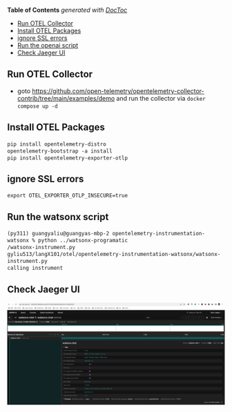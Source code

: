 <!-- START doctoc generated TOC please keep comment here to allow auto update -->
<!-- DON'T EDIT THIS SECTION, INSTEAD RE-RUN doctoc TO UPDATE -->
**Table of Contents**  *generated with [DocToc](https://github.com/thlorenz/doctoc)*

- [Run OTEL Collector](#run-otel-collector)
- [Install OTEL Packages](#install-otel-packages)
- [ignore SSL errors](#ignore-ssl-errors)
- [Run the openai script](#run-the-openai-script)
- [Check Jaeger UI](#check-jaeger-ui)

<!-- END doctoc generated TOC please keep comment here to allow auto update -->

## Run OTEL Collector

- goto https://github.com/open-telemetry/opentelemetry-collector-contrib/tree/main/examples/demo and run the collector via `docker compose up -d`

## Install OTEL Packages

```
pip install opentelemetry-distro
opentelemetry-bootstrap -a install
pip install opentelemetry-exporter-otlp
```

## ignore SSL errors

```
export OTEL_EXPORTER_OTLP_INSECURE=true
```

## Run the watsonx script
```console
(py311) guangyaliu@guangyas-mbp-2 opentelemetry-instrumentation-watsonx % python ../watsonx-programatic
/watsonx-instrument.py
gyliu513/langX101/otel/opentelemetry-instrumentation-watsonx/watsonx-instrument.py
calling instrument
```

## Check Jaeger UI

![](images/watsonx-otel-jaeger.png)
